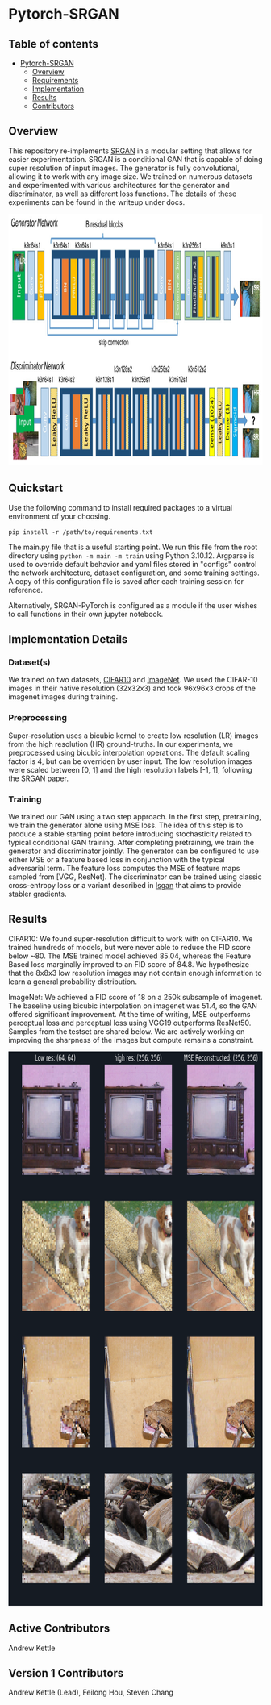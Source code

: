 # Pytorch-SRGAN

## Table of contents
- [Pytorch-SRGAN](#Pytorch-SRGAN)
  - [Overview](#Overview)
  - [Requirements](#Quickstart)
  - [Implementation](#Implementation-Details)
  - [Results](#Results)
  - [Contributors](#Contributors)

## Overview
This repository re-implements [SRGAN](https://arxiv.org/abs/1609.04802v5) in a modular setting that allows for easier experimentation. SRGAN is a conditional GAN that is capable of doing super resolution of input images. The generator is fully convolutional, allowing it to work with any image size. We trained on numerous datasets and experimented with various architectures for the generator and discriminator, as well as different loss functions. 
The details of these experiments can be found in the writeup under docs. 

<p align="center">
    <img src="figures/SRGAN_Architecture.png" alt="SRGAN-Architecture" width="1000" height="500"/>
</p>

## Quickstart
Use the following command to install required packages to a virtual environment of your choosing.
```
pip install -r /path/to/requirements.txt
```
The main.py file that is a useful starting point. We run this file from the root directory using `python -m main -m train` using Python 3.10.12. Argparse is used to override default behavior and yaml files stored in "configs" control the network architecture, dataset configuration, and some training settings. A copy of this configuration file is saved after each training session for reference.  

Alternatively, SRGAN-PyTorch is configured as a module if the user wishes to call functions in their own jupyter notebook.

## Implementation Details

### Dataset(s)
We trained on two datasets, [CIFAR10](https://www.cs.toronto.edu/~kriz/cifar.html) and [ImageNet](https://image-net.org/download.php). We used the CIFAR-10 images in their native resolution (32x32x3) and took 96x96x3 crops of the imagenet images during training.

### Preprocessing
Super-resolution uses a bicubic kernel to create low resolution (LR) images from the high resolution (HR) ground-truths. In our experiments, we preprocessed using bicubic interpolation operations. The default scaling factor is 4, but can be overriden by user input. The low resolution images were scaled between [0, 1] and the high resolution labels [-1, 1], following the SRGAN paper. 

### Training
We trained our GAN using a two step approach. In the first step, pretraining, we train the generator alone using MSE loss. The idea of this step is to produce a stable starting point before introducing stochasticity related to typical conditional GAN training. After completing pretraining, we train the generator and discriminator jointly. The generator can be configured to use either MSE or a feature based loss in conjunction with the typical adversarial term. The feature loss computes the MSE of feature maps sampled from [VGG, ResNet]. The discriminator can be trained using classic cross-entropy loss or a variant described in [lsgan](https://arxiv.org/pdf/1506.05751) that aims to provide stabler gradients. 

## Results
CIFAR10:
We found super-resolution difficult to work with on CIFAR10. We trained hundreds of models, but were never able to reduce the FID score below ~80. The MSE trained model achieved 85.04, whereas the Feature Based loss marginally improved to an FID score of 84.8. We hypothesize that the 8x8x3 low resolution images may not contain enough information to learn a general probability distribution. 

ImageNet:
We achieved a FID score of 18 on a 250k subsample of imagenet. The baseline using bicubic interpolation on imagenet was 51.4, so the GAN offered significant improvement. At the time of writing, MSE outperforms perceptual loss and perceptual loss using VGG19 outperforms ResNet50. Samples from the testset are shared below. We are actively working on improving the sharpness of the images but compute remains a constraint. 

<p align="center">
    <img src="figures/Batch_1.png" alt="Samples" width="750" height="1100"/>
</p>

## Active Contributors
Andrew Kettle

## Version 1 Contributors
Andrew Kettle (Lead), Feilong Hou, Steven Chang

